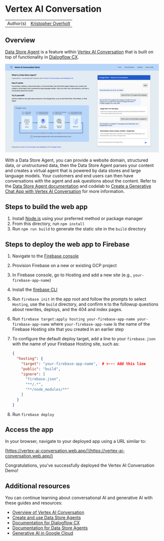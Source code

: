 # Vertex AI Conversation

| | |
|-|-|
|Author(s) | [Kristopher Overholt](https://github.com/koverholt) |

## Overview

[Data Store Agent](https://cloud.google.com/generative-ai-app-builder/docs/agent-intro)
is a feature within
[Vertex AI Conversation](https://cloud.google.com/generative-ai-app-builder)
that is built on top of functionality in
[Dialogflow CX](https://cloud.google.com/dialogflow).

![Vertex AI Conversation Demo](static/vertex-ai-conversation.png)

With a Data Store Agent, you can provide a website domain, structured data, or
unstructured data, then the Data Store Agent parses your content and creates a
virtual agent that is powered by data stores and large language models. Your
customers and end users can then have conversations with the agent and ask
questions about the content. Refer to the
[Data Store Agent documentation](https://cloud.google.com/generative-ai-app-builder/docs/agent-usage)
and codelab to
[Create a Generative Chat App with Vertex AI Conversation](https://codelabs.developers.google.com/codelabs/vertex-ai-conversation)
for more information.

## Steps to build the web app

1. Install [Node.js](https://nodejs.org/en) using your preferred method or
   package manager
1. From this directory, run `npm install`
1. Run `npm run build` to generate the static site in the `build` directory

## Steps to deploy the web app to Firebase

1. Navigate to the [Firebase console](https://console.firebase.google.com/)
1. Provision Firebase on a new or existing GCP project
1. In Firebase console, go to Hosting and add a new site (e.g.,
   `your-firebase-app-name`)
1. Install the [firebase CLI](https://firebase.google.com/docs/cli)
1. Run `firebase init` in the app root and follow the prompts to select
   `Hosting`, use the `build` directory, and confirm `N` to the followup
   questions about rewrites, deploys, and the 404 and index pages.
1. Run
   `firebase target:apply hosting your-firebase-app-name your-firebase-app-name`
   where `your-firebase-app-name` is the name of the Firebase Hosting site that
   you created in an earlier step
1. To configure the default deploy target, add a line to your `firebase.json`
   with the name of your Firebase Hosting site, such as:

   ```json
   {
     "hosting": {
       "target": "your-firebase-app-name",  # <--- Add this line
       "public": "build",
       "ignore": [
         "firebase.json",
         "**/.*",
         "**/node_modules/**"
       ]
     }
   }
   ```

1. Run `firebase deploy`

## Access the app

In your browser, navigate to your deployed app using a URL similar to:

[https://vertex-ai-conversation.web.app/](https://vertex-ai-conversation.web.app/)

Congratulations, you've successfully deployed the Vertex AI Conversation Demo!

## Additional resources

You can continue learning about conversational AI and generative AI with
these guides and resources:

- [Overview of Vertex AI Conversation](https://cloud.google.com/generative-ai-app-builder/docs/agent-intro)
- [Create and use Data Store Agents](https://cloud.google.com/generative-ai-app-builder/docs/agent-usage)
- [Documentation for Dialogflow CX](https://cloud.google.com/dialogflow/cx/docs)
- [Documentation for Data Store Agents](https://cloud.google.com/dialogflow/cx/docs/concept/data-store-agent)
- [Generative AI in Google Cloud](https://cloud.google.com/ai/generative-ai)

